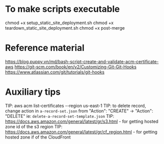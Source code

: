 # To make scripts executable

chmod +x setup_static_site_deployment.sh
chmod +x teardown_static_site_deployment.sh
chmod +x post-merge


# Reference material

https://blog.puppy.vn/md/bash-script-create-and-validate-acm-certificate-aws
https://git-scm.com/book/en/v2/Customizing-Git-Git-Hooks
https://www.atlassian.com/git/tutorials/git-hooks

# Auxiliary tips

TIP: aws acm list-certificates --region us-east-1
TIP: to delete record, change action in `a-record-set.json` from "Action": "CREATE" -> "Action": "DELETE" ie: `delete-a-record-set-template.json`
TIP: https://docs.aws.amazon.com/general/latest/gr/s3.html - for getting hosted zone id of the s3 region
TIP: https://docs.aws.amazon.com/general/latest/gr/cf_region.html - for getting hosted zone if of the CloudFront 

